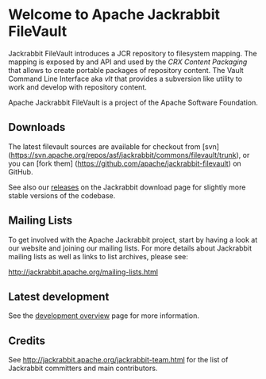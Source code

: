 Welcome to Apache Jackrabbit FileVault
======================================

Jackrabbit FileVault introduces a JCR repository to filesystem mapping. The mapping is exposed by and API and used by the
_CRX Content Packaging_  that allows to create portable packages of repository content.
The Vault Command Line Interface aka _vlt_ that provides a subversion like utility to work and develop with repository content.

Apache Jackrabbit FileVault is a project of the Apache Software Foundation.

Downloads
---------
The latest filevault sources are available for checkout from [svn]
(https://svn.apache.org/repos/asf/jackrabbit/commons/filevault/trunk), or you can [fork them]
(https://github.com/apache/jackrabbit-filevault) on GitHub.

See also our [releases](http://jackrabbit.apache.org/downloads.html) on the Jackrabbit
download page for slightly more stable versions of the codebase.

Mailing Lists
-------------

To get involved with the Apache Jackrabbit project, start by having a
look at our website and joining our mailing lists. For more details about
Jackrabbit mailing lists as well as links to list archives, please see:

   http://jackrabbit.apache.org/mailing-lists.html

Latest development
------------------
See the [development overview](dev.html) page for more information.

Credits
-------

See http://jackrabbit.apache.org/jackrabbit-team.html for the list of
Jackrabbit committers and main contributors.
